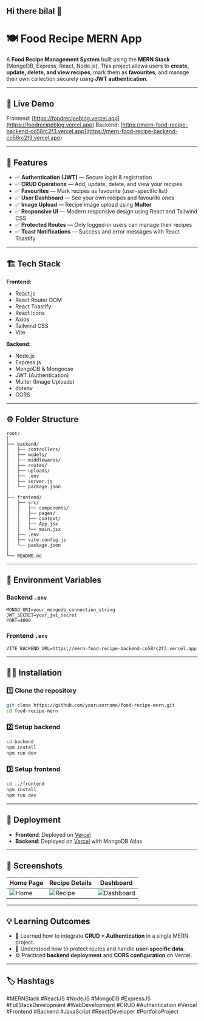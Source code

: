 ## Hi there bilal 👋


# 🍽️ Food Recipe MERN App

A **Food Recipe Management System** built using the **MERN Stack** (MongoDB, Express, React, Node.js).
This project allows users to **create, update, delete, and view recipes**, mark them as **favourites**, and manage their own collection securely using **JWT authentication**.

---

## 🚀 Live Demo
Frontend: [https://foodrecipeblog.vercel.app](https://foodrecipeblog.vercel.app)
Backend: [https://mern-food-recipe-backend-co58rc2f3.vercel.app](https://mern-food-recipe-backend-co58rc2f3.vercel.app)

---

## 🧩 Features
- ✅ **Authentication (JWT)** — Secure login & registration  
- ✅ **CRUD Operations** — Add, update, delete, and view your recipes  
- ✅ **Favourites** — Mark recipes as favourite (user-specific list)  
- ✅ **User Dashboard** — See your own recipes and favourite ones  
- ✅ **Image Upload** — Recipe image upload using **Multer**  
- ✅ **Responsive UI** — Modern responsive design using React and Tailwind CSS  
- ✅ **Protected Routes** — Only logged-in users can manage their recipes  
- ✅ **Toast Notifications** — Success and error messages with React Toastify  

---

## 🏗️ Tech Stack

**Frontend:**
- React.js
- React Router DOM
- React Toastify
- React Icons
- Axios
- Tailwind CSS
- Vite

**Backend:**
- Node.js
- Express.js
- MongoDB & Mongoose
- JWT (Authentication)
- Multer (Image Uploads)
- dotenv
- CORS

---

## ⚙️ Folder Structure

```
root/
│
├── backend/
│   ├── controllers/
│   ├── models/
│   ├── middlewares/
│   ├── routes/
│   ├── uploads/
│   ├── .env
│   ├── server.js
│   └── package.json
│
├── frontend/
│   ├── src/
│   │   ├── components/
│   │   ├── pages/
│   │   ├── context/
│   │   ├── App.jsx
│   │   └── main.jsx
│   ├── .env
│   ├── vite.config.js
│   └── package.json
│
└── README.md
```

---

## 🔐 Environment Variables

### Backend `.env`
```
MONGO_URI=your_mongodb_connection_string
JWT_SECRET=your_jwt_secret
PORT=4000
```

### Frontend `.env`
```
VITE_BACKEND_URL=https://mern-food-recipe-backend-co58rc2f3.vercel.app
```

---

## 🧑‍💻 Installation

### 1️⃣ Clone the repository
```bash
git clone https://github.com/yourusername/food-recipe-mern.git
cd food-recipe-mern
```

### 2️⃣ Setup backend
```bash
cd backend
npm install
npm run dev
```

### 3️⃣ Setup frontend
```bash
cd ../frontend
npm install
npm run dev
```

---

## 🚀 Deployment
- **Frontend**: Deployed on [Vercel](https://vercel.com)
- **Backend**: Deployed on [Vercel](https://vercel.com) with MongoDB Atlas

---

## 📸 Screenshots

| Home Page | Recipe Details | Dashboard |
|------------|----------------|------------|
| ![Home](https://via.placeholder.com/400x250) | ![Recipe](https://via.placeholder.com/400x250) | ![Dashboard](https://via.placeholder.com/400x250) |

---

## 💡 Learning Outcomes
- 📘 Learned how to integrate **CRUD + Authentication** in a single MERN project.  
- 🧠 Understood how to protect routes and handle **user-specific data**.  
- ⚙️ Practiced **backend deployment** and **CORS configuration** on Vercel.  

---

## 🏷️ Hashtags
#MERNStack #ReactJS #NodeJS #MongoDB #ExpressJS #FullStackDevelopment #WebDevelopment #CRUD #Authentication #Vercel #Frontend #Backend #JavaScript #ReactDeveloper #PortfolioProject


<!--
**Bhali-ZzZ/Bhali-ZzZ** is a ✨ _special_ ✨ repository because its `README.md` (this file) appears on your GitHub profile.

Here are some ideas to get you started:

- 🔭 I’m currently working on ...
- 🌱 I’m currently learning ...
- 👯 I’m looking to collaborate on ...
- 🤔 I’m looking for help with ...
- 💬 Ask me about ...
- 📫 How to reach me: ...
- 😄 Pronouns: ...
- ⚡ Fun fact: ...
-->
